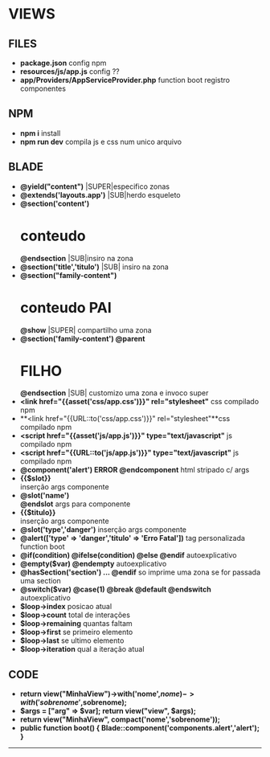# VIEWS

## FILES

- **package.json** config npm
- **resources/js/app.js** config ??
- **app/Providers/AppServiceProvider.php** function boot registro componentes

## NPM 
 
- **npm i** install
- **npm run dev** compila js e css num unico arquivo

## BLADE

- **@yield("content")** |SUPER|especifico zonas
- **@extends('layouts.app')** |SUB|herdo esqueleto
- **@section('content') <h1> conteudo </h1> @endsection** |SUB|insiro na zona
- **@section('title','titulo')** |SUB| insiro na zona
- **@section("family-content") <h1> conteudo PAI</h1> @show** |SUPER| compartilho uma zona
- **@section('family-content') @parent <h1>FILHO</h1> @endsection** |SUB| customizo uma zona e invoco super
- **<link href="{{asset('css/app.css')}}" rel="stylesheet"** css compilado npm
- **<link href="{{URL::to('css/app.css')}}" rel="stylesheet"**css compilado npm
- **<script href="{{asset('js/app.js')}}" type="text/javascript"** js compilado npm
- **<script href="{{URL::to('js/app.js')}}" type="text/javascript"** js compilado npm
- **@component('alert') <b> ERROR </b> @endcomponent** html stripado c/ args
- **<div> {{$slot}} </div>** inserção args componente
- **@slot('name') <br> @endslot** args para componente
- **<div>{{$titulo}}</div>** inserção args componente
- **@slot('type','danger')** inserção args componente
- **@alert(['type' => 'danger','titulo' => 'Erro Fatal'])** tag personalizada function boot
- **@if(condition) @ifelse(condition) @else @endif** autoexplicativo 
- **@empty($var) @endempty** autoexplicativo 
- **@hasSection('section') ... @endif** so imprime uma zona se for passada uma section
- **@switch($var) @case(1) @break @default @endswitch** autoexplicativo
- **$loop->index** posicao atual
- **$loop->count** total de interações 
- **$loop->remaining** quantas faltam
- **$loop->first** se primeiro elemento
- **$loop->last** se ultimo elemento
- **$loop->iteration** qual a iteração atual

## CODE

- **return view("MinhaView")->with('nome',$nome)->with('sobrenome',$sobrenome);**
- **$args = ["arg" => $var]; return view("view", $args);**
- **return view("MinhaView", compact('nome','sobrenome'));**
- **public function boot()   {  Blade::component('components.alert','alert'); }** 

<hr>
